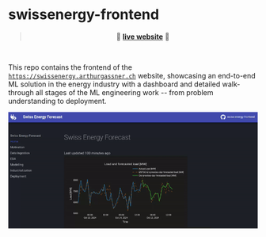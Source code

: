 # swissenergy-frontend

> <p align="center">🚀 <a href="https://swissenergy.arthurgassner.ch"><strong>live website</strong></a> 🚀</p>

<br>

This repo contains the frontend of the [`https://swissenergy.arthurgassner.ch`]() website, showcasing an end-to-end ML solution in the energy industry with a dashboard and detailed walk-through all stages of the ML engineering work -- from problem understanding to deployment.

![](img/landing_page.gif)